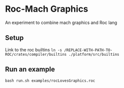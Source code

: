 
# Roc-Mach Graphics

An experiment to combine mach graphics and Roc lang

## Setup 

Link to the roc builtins
`ln -s /REPLACE-WITH-PATH-TO-ROC/crates/compiler/builtins ./platform/src/builtins`

## Run an example

`bash run.sh examples/rocLovesGraphics.roc`
